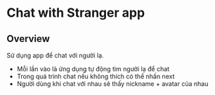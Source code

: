 # Chat with Stranger app

## Overview

Sử dụng app để chat với người lạ.

- Mỗi lần vào là ứng dụng tự động tìm người lạ để chat
- Trong quá trình chat nếu không thích có thể nhấn next
- Người dùng khi chat với nhau sẽ thấy nickname + avatar của nhau

